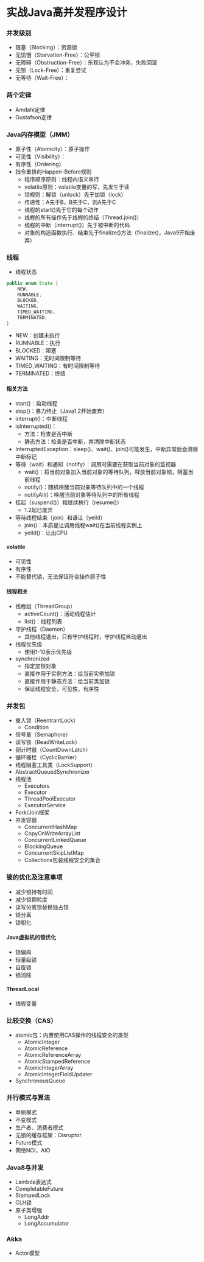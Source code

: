 # 实战Java高并发程序设计

### 并发级别

- 阻塞（Blocking）：资源锁
- 无饥饿（Starvation-Free）：公平锁
- 无障碍（Obstruction-Free）：乐观认为不会冲突，失败回滚
- 无锁（Lock-Free）：重复尝试
- 无等待（Wait-Free）：

### 两个定律

- Amdahl定律
- Gustafson定律

### Java内存模型（JMM）

- 原子性（Atomicity）：原子操作
- 可见性（Visibility）：
- 有序性（Ordering）
- 指令重排的Happen-Before规则
  - 程序顺序原则：线程内语义串行
  - volatile原则：volatile变量的写，先发生于读
  - 锁规则：解锁（unlock）先于加锁（lock）
  - 传递性：A先于B，B先于C，则A先于C
  - 线程的start()先于它的每个动作
  - 线程的所有操作先于线程的终结（Thread.join()）
  - 线程的中断（interrupt()）先于被中断的代码
  - 对象的构造函数执行、结束先于finalize()方法（finalize()，Java9开始废弃）

### 线程

- 线程状态

```java
public enum State {
    NEW,
    RUNNABLE,
    BLOCKED,
    WAITING,
    TIMED_WAITING,
    TERMINATED;
}
```

- NEW：创建未执行
- RUNNABLE：执行
- BLOCKED：阻塞
- WAITING：无时间限制等待
- TIMED_WAITING：有时间限制等待
- TERMINATED：终结

#### 相关方法

- start()：启动线程
- stop()：暴力终止（Java1.2开始废弃）
- interrupt()：中断线程
- isInterrupted()：
  - 方法：检查是否中断
  - 静态方法：检查是否中断，并清除中断状态
- InterruptedException：sleep()、wait()、join()可能发生，中断异常后会清除中断标记
- 等待（wait）和通知（notify）：调用时需要在获取当前对象的监视器
  - wait()：将当前对象加入当前对象的等待队列，释放当前对象锁，阻塞当前线程
  - notify()：随机唤醒当前对象等待队列中的一个线程
  - notifyAll()：唤醒当前对象等待队列中的所有线程
- 挂起（suspend()）和继续执行（resume()）
  - 1.2起已废弃
- 等待线程结束（join）和谦让（yeild）
  - join()：本质是让调用线程wait()在当前线程实例上
  - yeild()：让出CPU

#### volatile

- 可见性
- 有序性
- 不能替代锁，无法保证符合操作原子性

#### 线程相关

- 线程组（ThreadGroup）
  - activeCount()：活动线程估计
  - list()：线程列表
- 守护线程（Daemon）
  - 其他线程退出，只有守护线程时，守护线程自动退出
- 线程优先级
  - 使用1-10表示优先级
- synchronized
  - 指定加锁对象
  - 直接作用于实例方法：给当前实例加锁
  - 直接作用于静态方法：给当前类加锁
  - 保证线程安全，可见性，有序性


### 并发包

- 重入锁（ReentrantLock）
  - Condition
- 信号量（Semaphore）
- 读写锁（ReadWriteLock）
- 倒计时器（CountDownLatch）
- 循环栅栏（CyclicBarrier）
- 线程阻塞工具类（LockSupport）
- AbstractQueuedSynchronizer
- 线程池
  - Executors
  - Executor
  - ThreadPoolExecutor
  - ExecutorService
- Fork/Join框架
- 并发容器
  - ConcurrentHashMap
  - CopyOnWriteArrayList
  - ConcurrentLinkedQueue
  - BlockingQueue
  - ConcurrentSkipListMap
  - Collections包装线程安全的集合

### 锁的优化及注意事项

- 减少锁持有时间
- 减少锁颗粒度
- 读写分离锁替换独占锁
- 锁分离
- 锁粗化

#### Java虚拟机的锁优化

- 锁偏向
- 轻量级锁
- 自旋锁
- 锁消除

#### ThreadLocal

- 线程变量

### 比较交换（CAS）

- atomic包：内置使用CAS操作的线程安全的类型
  - AtomicInteger
  - AtomicReference
  - AtomicReferenceArray
  - AtomicStampedReference
  - AtomicIntegerArray
  - AtomicIntegerFieldUpdater
- SynchronousQueue

### 并行模式与算法

- 单例模式
- 不变模式
- 生产者、消费者模式
- 无锁的缓存框架：Disruptor
- Future模式
- 网络NOI，AIO

### Java8与并发

- Lambda表达式
- CompletableFuture
- StampedLock
- CLH锁
- 原子类增强
  - LongAddr
  - LongAccumulator

### Akka

- Actor模型